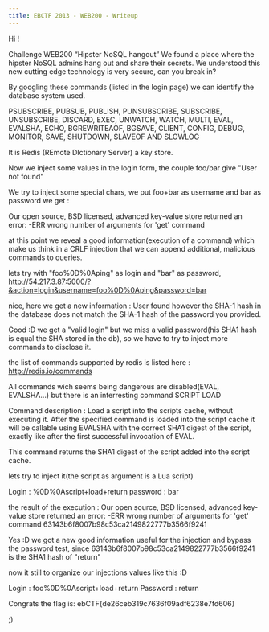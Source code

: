 ```yaml
---
title: EBCTF 2013 - WEB200 - Writeup
---
```


Hi !

Challenge WEB200 “Hipster NoSQL hangout”
We found a place where the hipster NoSQL admins hang out and share their secrets. We understood this new cutting edge technology is very secure, can you break in?

By googling these commands (listed in the login page) we can identify the database system used.

PSUBSCRIBE, PUBSUB, PUBLISH, PUNSUBSCRIBE, SUBSCRIBE, UNSUBSCRIBE, DISCARD, EXEC, UNWATCH, WATCH, MULTI, EVAL, EVALSHA, ECHO, BGREWRITEAOF, BGSAVE, CLIENT, CONFIG, DEBUG, MONITOR, SAVE, SHUTDOWN, SLAVEOF AND SLOWLOG

It is Redis (REmote DIctionary Server) a key store.

Now we inject some values in the login form, the couple foo/bar give "User not found"

<!--more-->

We try to inject some special chars, we put foo+bar as username and bar as password we get :

Our open source, BSD licensed, advanced key-value store returned an error: -ERR wrong number of arguments for 'get' command

at this point we reveal a good information(execution of a command) which make us think in a CRLF injection that we can append additional, malicious commands to queries.

lets try with "foo%0D%0Aping" as login and "bar" as password, http://54.217.3.87:5000/?&action=login&username=foo%0D%0Aping&password=bar

nice, here we get a new information : User found however the SHA-1 hash in the database does not match the SHA-1 hash of the password you provided.

Good :D we get a "valid login" but we miss a valid password(his SHA1 hash is equal the SHA stored in the db), so we have to try to inject more commands to disclose it.

the list of commands supported by redis is listed here : http://redis.io/commands

All commands wich seems being dangerous are disabled(EVAL, EVALSHA...) but there is an interresting command SCRIPT LOAD

Command description : Load a script into the scripts cache, without executing it. After the specified command is loaded into the script cache it will be callable using EVALSHA with the correct SHA1 digest of the script, exactly like after the first successful invocation of EVAL.

This command returns the SHA1 digest of the script added into the script cache.

lets try to inject it(the script as argument is a Lua script)

Login : %0D%0Ascript+load+return
password : bar

the result of the execution : Our open source, BSD licensed, advanced key-value store returned an error: -ERR wrong number of arguments for 'get' command 63143b6f8007b98c53ca2149822777b3566f9241

Yes :D we got a new good information useful for the injection and bypass the password test, since 63143b6f8007b98c53ca2149822777b3566f9241 is the SHA1 hash of "return"

now it still to organize our injections values like this :D

Login : foo%0D%0Ascript+load+return
Password : return

Congrats the flag is: ebCTF{de26ceb319c7636f09adf6238e7fd606}

;)


